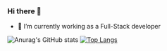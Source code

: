 ### Hi there 👋

- 🌱 I’m currently working as a Full-Stack developer






![Anurag's GitHub stats](https://github-readme-stats.vercel.app/api?username=adilou42&count_private=true&theme=dracula)    [![Top Langs](https://github-readme-stats.vercel.app/api/top-langs/?username=adilou42&hide_progress=true&theme=dracula&layout=compact)](https://github.com/adilou42/github-readme-stats)
